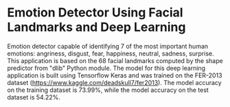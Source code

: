 # Emotion Detector Using Facial Landmarks and Deep Learning
Emotion detector capable of identifying 7 of the most important human emotions: angriness, disgust, fear, happiness, neutral, sadness, surprise. This application is based on  the 68 facial landmarks computed by the shape predictor from "dlib" Python module. The model for this deep learning application is built using Tensorflow Keras and was trained on the FER-2013 dataset (https://www.kaggle.com/deadskull7/fer2013).
The model accuracy on the training dataset is 73.99%, while the model accuracy on the test dataset is 54.22%.

